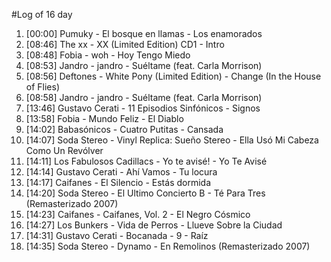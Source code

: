 #Log of 16 day

1. [00:00] Pumuky - El bosque en llamas - Los enamorados
1. [08:46] The xx - XX (Limited Edition) CD1 - Intro
1. [08:48] Fobia - woh - Hoy Tengo Miedo
1. [08:53] Jandro - jandro - Suéltame (feat. Carla Morrison)
1. [08:56] Deftones - White Pony (Limited Edition) - Change (In the House of Flies)
1. [08:58] Jandro - jandro - Suéltame (feat. Carla Morrison)
1. [13:46] Gustavo Cerati - 11 Episodios Sinfónicos - Signos
1. [13:58] Fobia - Mundo Feliz - El Diablo
1. [14:02] Babasónicos - Cuatro Putitas - Cansada
1. [14:07] Soda Stereo - Vinyl Replica: Sueño Stereo - Ella Usó Mi Cabeza Como Un Revólver
1. [14:11] Los Fabulosos Cadillacs - Yo te avisé! - Yo Te Avisé
1. [14:14] Gustavo Cerati - Ahí Vamos - Tu locura
1. [14:17] Caifanes - El Silencio - Estás dormida
1. [14:20] Soda Stereo - El Ultimo Concierto B - Té Para Tres (Remasterizado 2007)
1. [14:23] Caifanes - Caifanes, Vol. 2 - El Negro Cósmico
1. [14:27] Los Bunkers - Vida de Perros - Llueve Sobre la Ciudad
1. [14:31] Gustavo Cerati - Bocanada - 9 - Raíz
1. [14:35] Soda Stereo - Dynamo - En Remolinos (Remasterizado 2007)
